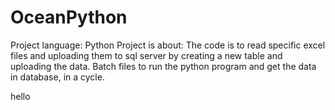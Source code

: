 # OceanPython

Project language: Python
Project is about: The code is to read specific excel files and uploading them to sql server by creating a new table and uploading the data.
                  Batch files to run the python program and get the data in database, in a cycle. 

hello